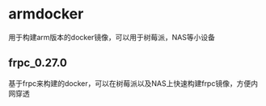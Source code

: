 # armdocker
用于构建arm版本的docker镜像，可以用于树莓派，NAS等小设备
## frpc_0.27.0
基于frpc来构建的docker，可以在树莓派以及NAS上快速构建frpc镜像，方便内网穿透
